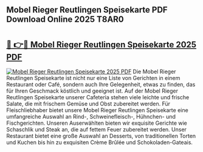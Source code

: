 ## Mobel Rieger Reutlingen Speisekarte PDF Download Online 2025 T8AR0

# <h2><a href="http://gcdw5pd.nevu.top/?p=Mobel+Rieger+Reutlingen+Speisekarte">🔗 👉🔴 Mobel Rieger Reutlingen Speisekarte 2025 PDF</a></h2>

[![Mobel Rieger Reutlingen Speisekarte 2025 PDF](https://i.imgur.com/dBaPXMq.png)](http://gcdw5pd.nevu.top/?p=Mobel+Rieger+Reutlingen+Speisekarte)
Die Mobel Rieger Reutlingen Speisekarte ist nicht nur eine Liste von Gerichten in einem Restaurant oder Café, sondern auch Ihre Gelegenheit, etwas zu finden, das für Ihren Geschmack köstlich und geeignet ist. Auf der Mobel Rieger Reutlingen Speisekarte unserer Cafeteria stehen viele leichte und frische Salate, die mit frischem Gemüse und Obst zubereitet werden. Für Fleischliebhaber bietet unsere Mobel Rieger Reutlingen Speisekarte eine umfangreiche Auswahl an Rind-, Schweinefleisch-, Hühnchen- und Fischgerichten. Unseren Auserwählten bieten wir exquisite Gerichte wie Schaschlik und Steak an, die auf fettem Feuer zubereitet werden. Unser Restaurant bietet eine große Auswahl an Desserts, von traditionellen Torten und Kuchen bis hin zu exquisiten Crème Brûlée und Schokoladen-Gateais.
